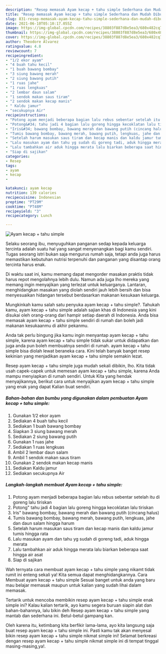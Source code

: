 ```yaml
---
description: "Resep memasak Ayam kecap + tahu simple Sederhana dan Mudah Dibuat"
title: "Resep memasak Ayam kecap + tahu simple Sederhana dan Mudah Dibuat"
slug: 831-resep-memasak-ayam-kecap-tahu-simple-sederhana-dan-mudah-dibuat
date: 2021-06-10T05:10:17.055Z
image: https://img-global.cpcdn.com/recipes/38803f887d8e5ea3/680x482cq70/ayam-kecap-tahu-simple-foto-resep-utama.jpg
thumbnail: https://img-global.cpcdn.com/recipes/38803f887d8e5ea3/680x482cq70/ayam-kecap-tahu-simple-foto-resep-utama.jpg
cover: https://img-global.cpcdn.com/recipes/38803f887d8e5ea3/680x482cq70/ayam-kecap-tahu-simple-foto-resep-utama.jpg
author: Theodore Alvarez
ratingvalue: 4.8
reviewcount: 7
recipeingredient:
- "1/2 ekor ayam"
- "4 buah tahu kecil"
- "1 buah bawang bombay"
- "3 siung bawang merah"
- "2 siung bawang putih"
- "1 ruas jahe"
- "1 ruas lengkuas"
- "2 lembar daun salam"
- "1 sendok makan saus tiram"
- "2 sendok makan kecap manis"
- " Kaldu jamur"
- "secukupnya Air"
recipeinstructions:
- "Potong ayam menjadi beberapa bagian lalu rebus sebentar setelah itu di goreng lalu tiriskan"
- "Potong&#34; tahu jadi 4 bagian lalu goreng hingga kecoklatan lalu tiriskan"
- "Iris&#34; bawang bombay, bawang merah dan bawang putih (cincang halus)"
- "Tumis bawang bombay, bawang merah, bawang putih, lengkuas, jahe dan daun salam hingga harum"
- "Setelah harum masukan saus tiram dan kecap manis dan kaldu jamur tumis hingga rata"
- "Lalu masukan ayam dan tahu yg sudah di goreng tadi, aduk hingga merata"
- "Lalu tambahkan air aduk hingga merata lalu biarkan beberapa saat hingga air asat"
- "Siap di sajikan"
categories:
- Resep
tags:
- ayam
- kecap
- 

katakunci: ayam kecap  
nutrition: 139 calories
recipecuisine: Indonesian
preptime: "PT29M"
cooktime: "PT48M"
recipeyield: "3"
recipecategory: Lunch

---
```



![Ayam kecap + tahu simple](https://img-global.cpcdn.com/recipes/38803f887d8e5ea3/680x482cq70/ayam-kecap-tahu-simple-foto-resep-utama.jpg)

Selaku seorang ibu, menyuguhkan panganan sedap kepada keluarga tercinta adalah suatu hal yang sangat menyenangkan bagi kamu sendiri. Tugas seorang istri bukan saja mengurus rumah saja, tetapi anda juga harus memastikan kebutuhan nutrisi terpenuhi dan panganan yang disantap orang tercinta harus enak.

Di waktu  saat ini, kamu memang dapat mengorder masakan praktis tidak harus repot mengolahnya lebih dulu. Namun ada juga lho mereka yang memang ingin menyajikan yang terlezat untuk keluarganya. Lantaran, menghidangkan masakan yang diolah sendiri jauh lebih bersih dan bisa menyesuaikan hidangan tersebut berdasarkan makanan kesukaan keluarga. 



Mungkinkah kamu salah satu penyuka ayam kecap + tahu simple?. Tahukah kamu, ayam kecap + tahu simple adalah sajian khas di Indonesia yang kini disukai oleh orang-orang dari hampir setiap daerah di Indonesia. Anda bisa memasak ayam kecap + tahu simple sendiri di rumah dan boleh jadi makanan kesukaanmu di akhir pekanmu.

Anda tak perlu bingung jika kamu ingin menyantap ayam kecap + tahu simple, karena ayam kecap + tahu simple tidak sukar untuk didapatkan dan juga anda pun boleh membuatnya sendiri di rumah. ayam kecap + tahu simple bisa diolah lewat beraneka cara. Kini telah banyak banget resep kekinian yang menjadikan ayam kecap + tahu simple semakin lezat.

Resep ayam kecap + tahu simple juga mudah sekali dibikin, lho. Kita tidak usah capek-capek untuk memesan ayam kecap + tahu simple, karena Anda mampu menyiapkan di rumah sendiri. Untuk Kita yang hendak menyajikannya, berikut cara untuk menyajikan ayam kecap + tahu simple yang enak yang dapat Kalian buat sendiri.

<!--inarticleads1-->

##### Bahan-bahan dan bumbu yang digunakan dalam pembuatan Ayam kecap + tahu simple:

1. Gunakan 1/2 ekor ayam
1. Sediakan 4 buah tahu kecil
1. Sediakan 1 buah bawang bombay
1. Siapkan 3 siung bawang merah
1. Sediakan 2 siung bawang putih
1. Gunakan 1 ruas jahe
1. Sediakan 1 ruas lengkuas
1. Ambil 2 lembar daun salam
1. Ambil 1 sendok makan saus tiram
1. Gunakan 2 sendok makan kecap manis
1. Sediakan  Kaldu jamur
1. Sediakan secukupnya Air




<!--inarticleads2-->

##### Langkah-langkah membuat Ayam kecap + tahu simple:

1. Potong ayam menjadi beberapa bagian lalu rebus sebentar setelah itu di goreng lalu tiriskan
1. Potong&#34; tahu jadi 4 bagian lalu goreng hingga kecoklatan lalu tiriskan
1. Iris&#34; bawang bombay, bawang merah dan bawang putih (cincang halus)
1. Tumis bawang bombay, bawang merah, bawang putih, lengkuas, jahe dan daun salam hingga harum
1. Setelah harum masukan saus tiram dan kecap manis dan kaldu jamur tumis hingga rata
1. Lalu masukan ayam dan tahu yg sudah di goreng tadi, aduk hingga merata
1. Lalu tambahkan air aduk hingga merata lalu biarkan beberapa saat hingga air asat
1. Siap di sajikan




Wah ternyata cara membuat ayam kecap + tahu simple yang nikamt tidak rumit ini enteng sekali ya! Kita semua dapat menghidangkannya. Cara Membuat ayam kecap + tahu simple Sesuai banget untuk anda yang baru mau belajar memasak maupun untuk kalian yang sudah lihai dalam memasak.

Tertarik untuk mencoba membikin resep ayam kecap + tahu simple enak simple ini? Kalau kalian tertarik, ayo kamu segera buruan siapin alat dan bahan-bahannya, lalu bikin deh Resep ayam kecap + tahu simple yang mantab dan sederhana ini. Betul-betul gampang kan. 

Oleh karena itu, ketimbang kita berfikir lama-lama, ayo kita langsung saja buat resep ayam kecap + tahu simple ini. Pasti kamu tak akan menyesal bikin resep ayam kecap + tahu simple nikmat simple ini! Selamat berkreasi dengan resep ayam kecap + tahu simple nikmat simple ini di tempat tinggal masing-masing,ya!.


